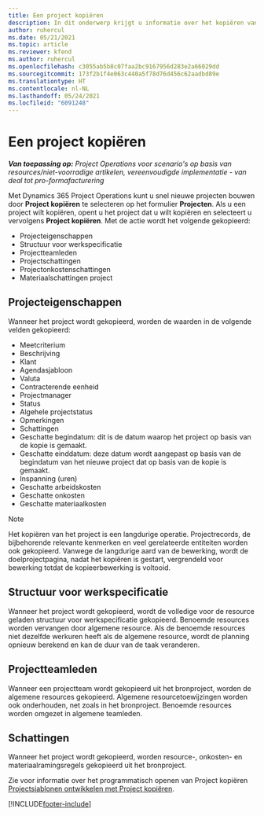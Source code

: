 ```yaml
---
title: Een project kopiëren
description: In dit onderwerp krijgt u informatie over het kopiëren van projecten in Dynamics 365 Project Operations.
author: ruhercul
ms.date: 05/21/2021
ms.topic: article
ms.reviewer: kfend
ms.author: ruhercul
ms.openlocfilehash: c3055ab5b8c07faa2bc9167956d283e2a66029dd
ms.sourcegitcommit: 173f2b1f4e063c440a5f78d76d456c62aadbd89e
ms.translationtype: HT
ms.contentlocale: nl-NL
ms.lasthandoff: 05/24/2021
ms.locfileid: "6091248"
---
```

# <a name="copy-a-project"></a>Een project kopiëren

_**Van toepassing op:** Project Operations voor scenario's op basis van resources/niet-voorradige artikelen, vereenvoudigde implementatie - van deal tot pro-formafacturering_

Met Dynamics 365 Project Operations kunt u snel nieuwe projecten bouwen door **Project kopiëren** te selecteren op het formulier **Projecten**. Als u een project wilt kopiëren, opent u het project dat u wilt kopiëren en selecteert u vervolgens **Project kopiëren**. Met de actie wordt het volgende gekopieerd:

- Projecteigenschappen 
- Structuur voor werkspecificatie
- Projectteamleden
- Projectschattingen
- Projectonkostenschattingen
- Materiaalschattingen project

## <a name="project-properties"></a>Projecteigenschappen

Wanneer het project wordt gekopieerd, worden de waarden in de volgende velden gekopieerd:

- Meetcriterium
- Beschrijving
- Klant
- Agendasjabloon
- Valuta
- Contracterende eenheid
- Projectmanager
- Status
- Algehele projectstatus
- Opmerkingen 
- Schattingen
- Geschatte begindatum: dit is de datum waarop het project op basis van de kopie is gemaakt.
- Geschatte einddatum: deze datum wordt aangepast op basis van de begindatum van het nieuwe project dat op basis van de kopie is gemaakt.
- Inspanning (uren)
- Geschatte arbeidskosten
- Geschatte onkosten
- Geschatte materiaalkosten

> [!NOTE]
> Het kopiëren van het project is een langdurige operatie. Projectrecords, de bijbehorende relevante kenmerken en veel gerelateerde entiteiten worden ook gekopieerd. Vanwege de langdurige aard van de bewerking, wordt de doelprojectpagina, nadat het kopiëren is gestart, vergrendeld voor bewerking totdat de kopieerbewerking is voltooid.

## <a name="work-breakdown-structure"></a>Structuur voor werkspecificatie

Wanneer het project wordt gekopieerd, wordt de volledige voor de resource geladen structuur voor werkspecificatie gekopieerd. Benoemde resources worden vervangen door algemene resource. Als de benoemde resources niet dezelfde werkuren heeft als de algemene resource, wordt de planning opnieuw berekend en kan de duur van de taak veranderen.

## <a name="project-team-members"></a>Projectteamleden

Wanneer een projectteam wordt gekopieerd uit het bronproject, worden de algemene resources gekopieerd. Algemene resourcetoewijzingen worden ook onderhouden, net zoals in het bronproject. Benoemde resources worden omgezet in algemene teamleden.

## <a name="estimates"></a>Schattingen

Wanneer het project wordt gekopieerd, worden resource-, onkosten- en materiaalramingsregels gekopieerd uit het bronproject. 

Zie voor informatie over het programmatisch openen van Project kopiëren [Projectsjablonen ontwikkelen met Project kopiëren](dev-copy-project.md).


[!INCLUDE[footer-include](../includes/footer-banner.md)]
